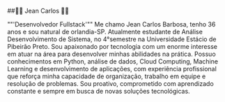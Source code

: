 ##🧑‍💻 Jean Carlos 🧑‍💻

""'Desenvolvedor Fullstack'""
Me chamo Jean Carlos Barbosa, tenho 36 anos e sou natural de orlandia-SP.
Atualmente estudante de Análise Desenvolvimento de Sistema, no 4°semestre na Universidade Estácio de Pibeirão Preto.
Sou apaixonado por tecnologia com um enorme interesse em atuar na área para desenvolver minhas abilidades na prática.
Possuo conhecimentos em Python, análise de dados, Cloud Computing, Machine Learning e desenvolvimento de aplicações,
com experiência profissional que reforça minha capacidade de organização, trabalho em equipe e resolução de problemas.
Sou proativo, comprometido com aprendizado constante e sempre em busca de novas soluções tecnológicas.

 
